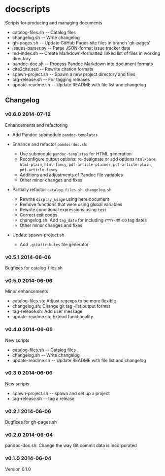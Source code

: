 docscripts
==========

Scripts for producing and managing documents

* catalog-files.sh -- Catalog files
* changelog.sh -- Write changelog
* gh-pages.sh -- Update GitHub Pages site files in branch 'gh-pages'
* issues-parser.py -- Parse JSON-format issue tracker data
* md-index.sh -- Create Markdown-formatted linked list of files in working directory
* pandoc-doc.sh -- Process Pandoc Markdown into document formats
* cite2cite.sed -- Rewrite citation formats
* spawn-project.sh -- Spawn a new project directory and files
* tag-release.sh -- For tagging releases
* update-readme.sh -- Update README with file list and changelog


Changelog
---------

### v0.6.0 2014-07-12

Enhancements and refactoring
    
* Add Pandoc submodule `pandoc-templates`
    
* Enhance and refactor `pandoc-doc.sh`:
    - Use submodule `pandoc-templates` for HTML generation
    - Reconfigure output options: re-designate or add options `html-bare`,
         `html-plain`, `html-fancy`, `pdf-article-plainer`, `pdf-article-plain`,
         `pdf-article-fancy`
    - Additions and adjustments of Pandoc file variables
    - Other minor changes and fixes
    
* Partially refactor `catalog-files.sh`, `changelog.sh`
    - Rewrite `display_usage` using here document
    - Remove functions that were using global variables
    - Rewrite conditional expressions using `test`
    - Correct exit codes
    - changelog.sh: Add `tag_date` for including `YYYY-MM-DD` tag dates
    - Other minor changes and fixes
    
* Update spawn-project.sh
    - Add `.gitattributes` file generator


### v0.5.1 2014-06-06

Bugfixes for catalog-files.sh


### v0.5.0 2014-06-06

Minor enhancements
    
* catalog-files.sh: Adjust regexps to be more flexible
* changelog.sh: Change git tag -list output format
* tag-release.sh: Add user message
* update-readme.sh: Extend functionality


### v0.4.0 2014-06-06

New scripts
    
* catalog-files.sh -- Catalog files
* changelog.sh -- Write changelog
* update-readme.sh -- Update README with file list and changelog


### v0.3.0 2014-06-06

New scripts
    
* spawn-project.sh -- spawn and set up a project
* tag-release.sh -- tag a release


### v0.2.1 2014-06-06

Bugfixes for gh-pages.sh


### v0.2.0 2014-06-04

pandoc-doc.sh: Change the way Git commit data is incorporated


### v0.1.0 2014-06-04

Version 0.1.0
